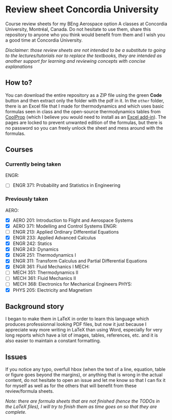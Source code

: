 # Review sheet Concordia University

Course review sheets for my BEng Aerospace option A classes at Concordia University, Montréal, Canada.
Do not hesitate to use them, share this repository to anyone who you think would benefit from them and I wish you a good time at Concordia University.

_Disclaimer: those review sheets are not intended to be a substitute to going to the lectures/tutorials nor to replace the textbooks, they are intended as another support for learning and reviewing concepts with concise explanations_

## How to?

You can download the entire repository as a ZIP file using the green **Code** button and then extract only the folder with the pdf in it.
In the `other` folder, there is an Excel file that I made for thermodynamics and which uses basic formulas seen in class and the open-source thermodynamics tables from [CoolProp](http://www.coolprop.org) (which I believe you would need to install as an [Excel add-in](http://www.coolprop.org/coolprop/wrappers/Excel/index.html#excel)). The pages are locked to prevent unwanted edition of the formulas, but there is no password so you can freely unlock the sheet and mess around with the formulas.

## Courses

### Currently being taken

ENGR:
  - [ ] ENGR 371: Probability and Statistics in Engineering

### Previously taken

AERO:
  - [x] AERO 201: Introduction to Flight and Aerospace Systems
  - [x] AERO 371: Modelling and Control Systems
ENGR:
  - [ ] ENGR 213: Applied Ordinary Differential Equations
  - [x] ENGR 233: Applied Advanced Calculus
  - [x] ENGR 242: Statics
  - [x] ENGR 243: Dynamics
  - [x] ENGR 251: Thermodynamics I
  - [x] ENGR 311: Transform Calculus and Partial Differential Equations
  - [x] ENGR 361: Fluid Mechanics I
MECH:
  - [ ] MECH 351: Thermodynamics II
  - [ ] MECH 361: Fluid Mechanics II
  - [ ] MECH 368: Electronics for Mechanical Engineers
PHYS:
  - [x] PHYS 205: Electricity and Magnetism

## Background story

I began to make them in LaTeX in order to learn this language which produces professionnal looking PDF files, but now it just because I appreciate way more writing in LaTeX than using Word, especially for very long reports which have a lot of images, tables, references, etc. and it is also easier to maintain a constant formatting.

## Issues

If you notice any typo, overfull hbox (when the text of a line, equation, table or figure goes beyond the margins), or anything that is wrong in the actual content, do not hesitate to open an issue and let me know so that I can fix it for myself as well as for the others that will benefit from these review/formula sheets.

_Note: there are formula sheets that are not finished (hence the TODOs in the LaTeX files), I will try to finish them as time goes on so that they are complete._
